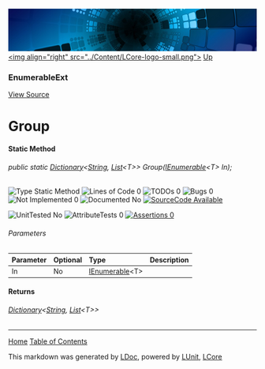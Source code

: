 ![](../Content/LCore-banner-small.png "")
[&lt;img align=&quot;right&quot; src=&quot;../Content/LCore-logo-small.png&quot;&gt;](../../README.md)
[Up](EnumerableExt.md)

### EnumerableExt
[View Source](../Extensions/Reference%20Types/EnumerableExt.cs)

# Group

#### Static Method

###### public static <a href="https://msdn.microsoft.com/en-us/library/xfhwa508.aspx" alt="" target="_blank">Dictionary</a>&lt;[String](https://msdn.microsoft.com/en-us/library/system.string.aspx), <a href="https://msdn.microsoft.com/en-us/library/6sh2ey19.aspx" alt="" target="_blank">List</a>&lt;T&gt;&gt; Group(<a href="https://msdn.microsoft.com/en-us/library/78dfe2yb.aspx" alt="" target="_blank">IEnumerable</a>&lt;T&gt; In);

![Type Static Method](http://b.repl.ca/v1/Type-Static%20Method-blue.png "") ![Lines of Code 0](http://b.repl.ca/v1/Lines%20of%20Code-0-blue.png "") ![TODOs 0](http://b.repl.ca/v1/TODOs-0-green.png "") ![Bugs 0](http://b.repl.ca/v1/Bugs-0-green.png "") ![Not Implemented 0](http://b.repl.ca/v1/Not%20Implemented-0-green.png "") ![Documented No](http://b.repl.ca/v1/Documented-No-red.png "") [![SourceCode Available](http://b.repl.ca/v1/SourceCode-Available-brightgreen.png "")](../Extensions/Reference%20Types/EnumerableExt.cs#L1759)

![UnitTested No](http://b.repl.ca/v1/UnitTested-No-lightgrey.png "") ![AttributeTests 0](http://b.repl.ca/v1/AttributeTests-0-lightgrey.png "") [![Assertions 0](http://b.repl.ca/v1/Assertions-0-lightgrey.png "")](../Extensions/Reference%20Types/EnumerableExt.cs)

###### Parameters

Parameter | Optional | Type | Description
:---  | :---  | :---  | :--- 
In | No | <a href="https://msdn.microsoft.com/en-us/library/78dfe2yb.aspx" alt="" target="_blank">IEnumerable</a>&lt;T&gt; | 


#### Returns

###### <a href="https://msdn.microsoft.com/en-us/library/xfhwa508.aspx" alt="" target="_blank">Dictionary</a>&lt;[String](https://msdn.microsoft.com/en-us/library/system.string.aspx), <a href="https://msdn.microsoft.com/en-us/library/6sh2ey19.aspx" alt="" target="_blank">List</a>&lt;T&gt;&gt;



---

[Home](../../README.md) [Table of Contents](../../TableOfContents.md)

This markdown was generated by [LDoc](https://github.com/CodeSingularity/LDoc), powered by [LUnit](https://github.com/CodeSingularity/LUnit), [LCore](https://github.com/CodeSingularity/LCore)
